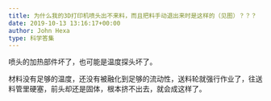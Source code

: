```yaml
---
title: 为什么我的3D打印机喷头出不来料，而且把料手动退出来时是这样的（见图）？？？
date: 2019-10-13 13:16:17+00:00
author: John Hexa
type: 科学答集
---
```

喷头的加热部件坏了，也可能是温度探头坏了。

材料没有足够的温度，还没有被融化到足够的流动性，送料轮就强行作业了，往送料管里硬塞，前头却还是固体，根本挤不出去，就会成这样了。


